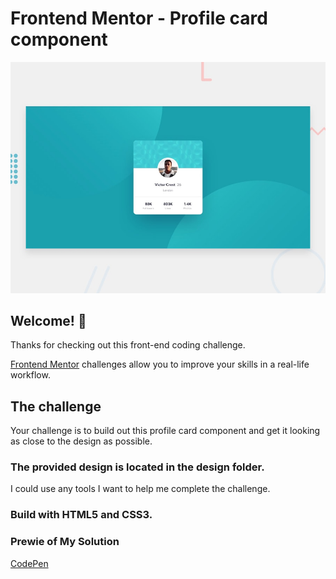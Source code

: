# Frontend Mentor - Profile card component

![Design preview for the Profile card component coding challenge](./design/desktop-preview.jpg)

## Welcome! 👋

Thanks for checking out this front-end coding challenge.

[Frontend Mentor](https://www.frontendmentor.io) challenges allow you to improve your skills in a real-life workflow.


## The challenge

Your challenge is to build out this profile card component and get it looking as close to the design as possible.

### The provided design is located in the design folder.

I could use any tools I want to help me complete the challenge.

### Build with HTML5 and CSS3.

### Prewie of My Solution

[CodePen](https://codepen.io/MBeznytska/pen/RwKBxjq)

